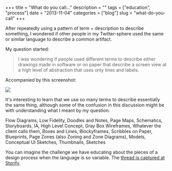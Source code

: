 +++
title = "What do you call..."
description = ""
tags = ["education", "process"]
date = "2013-11-04"
categories = ["blog"]
slug = "what-do-you-call"
+++



<p>After repeatedly using a pattern of term + description to describe something, I wondered if other people in my Twitter-sphere used the same or similar language to describe a common artifact. </p>
<p>My question started:</p>
<blockquote><p>I was wondering if people used different terms to describe either drawings made in software or on paper that describe a screen view at a high level of abstraction that uses only lines and labels.</p></blockquote>
<p>Accompanied by this screenshot: </p>
<p><img src="//media.konigi.com/notebook/what_do_you_call.jpg" class="img-responsive"></p>
<p>It's interesting to learn that we use so many terms to describe essentially the same thing, although some of the confusion in this discussion might be with understanding what I meant by my question:</p>
<p>Flow Diagrams, Low Fidelity, Doodles and Notes, Page Maps, Schematics, Storyboards, IA, High Level Concept, Gray Box Wireframes, Whatever the client calls them, Boxes and Lines, Blockyframes, Scribbles on Paper, Blueprints, Page Zones (also Zoning and Zone Diagrams), Models, Conceptual UI Sketches, Thumbnails, Sketches</p>
<p>You can imagine the challenge we have educating about the pieces of a design process when the language is so variable. The <a href="http://storify.com/konigi/what-do-you-call">thread is captured at Storify</a>.</p>
    
  
